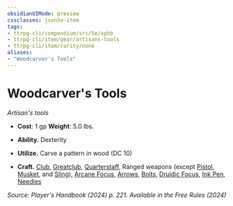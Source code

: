 ```yaml
---
obsidianUIMode: preview
cssclasses: json5e-item
tags:
- ttrpg-cli/compendium/src/5e/xphb
- ttrpg-cli/item/gear/artisans-tools
- ttrpg-cli/item/rarity/none
aliases: 
- "Woodcarver's Tools"
---
```

# Woodcarver's Tools
*Artisan's tools*  


- **Cost**: 1 gp
**Weight**: 5.0 lbs.

- **Ability.** Dexterity  
- **Utilize.** Carve a pattern in wood (DC 10)  
- **Craft.** [Club](3-Compendium/items/club-xphb.md), [Greatclub](3-Compendium/items/greatclub-xphb.md), [Quarterstaff](3-Compendium/items/quarterstaff-xphb.md), Ranged weapons (except [Pistol](3-Compendium/items/pistol-xphb.md), [Musket](3-Compendium/items/musket-xphb.md), and  [Sling](3-Compendium/items/sling-xphb.md)), [Arcane Focus](3-Compendium/items/arcane-focus-xphb.md), [Arrows](3-Compendium/items/arrows-20-xphb.md), [Bolts](3-Compendium/items/bolts-20-xphb.md), [Druidic Focus](3-Compendium/items/druidic-focus-xphb.md), [Ink Pen](3-Compendium/items/ink-pen-xphb.md), [Needles](3-Compendium/items/needles-50-xphb.md)  

*Source: Player's Handbook (2024) p. 221. Available in the Free Rules (2024)*